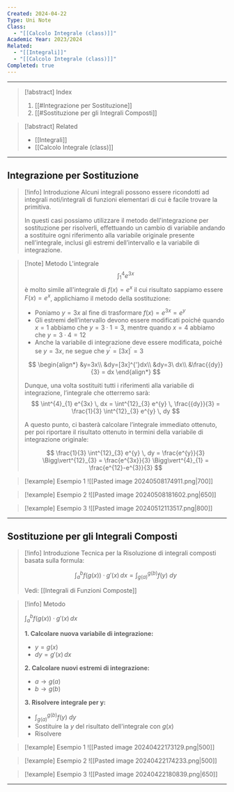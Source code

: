 ```yaml
---
Created: 2024-04-22
Type: Uni Note
Class:
  - "[[Calcolo Integrale (class)]]"
Academic Year: 2023/2024
Related:
  - "[[Integrali]]"
  - "[[Calcolo Integrale (class)]]"
Completed: true
---
```

---

>[!abstract] Index
>1. [[#Integrazione per Sostituzione]]
>2. [[#Sostituzione per gli Integrali Composti]]

>[!abstract] Related
>- [[Integrali]]
>- [[Calcolo Integrale (class)]]

---
## Integrazione per Sostituzione

>[!info] Introduzione
>Alcuni integrali possono essere ricondotti ad integrali noti/integrali di funzioni elementari di cui è facile trovare la primitiva.
>
>In questi casi possiamo utilizzare il metodo dell'integrazione per sostituzione per risolverli, effettuando un cambio di variabile  andando a sostituire ogni riferimento alla variabile originale presente nell’integrale, inclusi gli estremi dell’intervallo e la variabile di integrazione.

>[!note] Metodo
>L'integrale
>$$
>\int^{4}_{1} e^{3x}
>$$
>è molto simile all'integrale di $f(x)=e^{x}$  il cui risultato sappiamo essere $F(x)=e^{x}$, applichiamo il metodo della sostituzione:
>- Poniamo $y = 3x$ al fine di trasformare $f(x)=e^{3x}=e^{y}$
>- Gli estremi dell’intervallo devono essere modificati poiché quando $x = 1$ abbiamo che $y = 3\cdot1 = 3$, mentre quando $x = 4$ abbiamo che $y =3\cdot 4 =12$
>- Anche la variabile di integrazione deve essere modificata, poiché se $y = 3x$, ne segue che $y^{′} = [3x]^{′} = 3$
>
>$$
>\begin{align*}
>&y=3x\\
>&dy=[3x]^{'}dx\\
>&dy=3\ dx\\
>&\frac{{dy}}{3} = dx
>\end{align*}
>$$
>
>Dunque, una volta sostituiti tutti i riferimenti alla variabile di integrazione, l’integrale che otterremo sarà:
>$$
>\int^{4}_{1} e^{3x} \, dx = \int^{12}_{3} e^{y} \, \frac{{dy}}{3} = \frac{1}{3} \int^{12}_{3} e^{y} \, dy
>$$
>
>A questo punto, ci basterà calcolare l’integrale immediato ottenuto, per poi riportare il risultato ottenuto in termini della variabile di integrazione originale:
>
>$$
>\frac{1}{3} \int^{12}_{3} e^{y} \, dy = \frac{e^{y}}{3} \Bigg\vert^{12}_{3} = \frac{e^{3x}}{3} \Bigg\vert^{4}_{1} = \frac{e^{12}-e^{3}}{3}
>$$

>[!example] Esempio 1
>![[Pasted image 20240508174911.png|700]]

>[!example] Esempio 2
>![[Pasted image 20240508181602.png|650]]

>[!example] Esempio 3
>![[Pasted image 20240512113517.png|800]]

---
## Sostituzione per gli Integrali Composti

>[!info] Introduzione
>Tecnica per la Risoluzione di integrali composti basata sulla formula:
>
>$$
>\int^{b}_{a} f\big( g(x) \big) \cdot  g'(x)\, dx =\int^{g(b)}_{g(a)}f(y)\ dy
>$$
>
>Vedi: [[Integrali di Funzioni Composte]]

>[!info] Metodo
>
>$\int^{b}_{a} f\big( g(x) \big) \cdot  g'(x)\, dx$
>
>**1. Calcolare nuova variabile di integrazione:**
>-  $y=g(x)$
>-  $dy = g'(x)\, dx$
>
>**2. Calcolare nuovi estremi di integrazione:**
>- $a\to g(a)$ 
>- $b \to g(b)$
>
>**3. Risolvere integrale per y:**
>- $\int^{g(b)}_{g(a)}f(y)\ dy$
>- Sostituire la $y$ del risultato dell'integrale con $g(x)$
>- Risolvere
>

>[!example] Esempio 1
>![[Pasted image 20240422173129.png|500]]

>[!example] Esempio 2
>![[Pasted image 20240422174233.png|500]]

>[!example] Esempio 3
>![[Pasted image 20240422180839.png|650]]

---